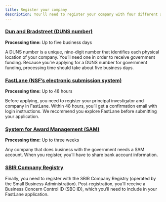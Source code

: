 ```yaml
---
title: Register your company
description: You'll need to register your company with four different systems.
---
```

### [Dun and Bradstreet (DUNS number)](#)
**Processing time:** Up to five business days

A DUNS number is a unique, nine-digit number that identifies each physical location of your company. You’ll need one in order to receive government funding. Because you’re applying for a DUNS number for government funding, processing time should take about five business days.

### [FastLane (NSF’s electronic submission system)](#)
**Processing time:** Up to 48 hours

Before applying, you need to register your principal investigator and company in FastLane. Within 48 hours, you’ll get a confirmation email with login instructions. We recommend you explore FastLane before submitting your application.


### [System for Award Management (SAM)](#)
**Processing time:** Up to three weeks

Any company that does business with the government needs a SAM account. When you register, you’ll have to share bank account information.

### [SBIR Company Registry](#)
Finally, you need to register with the SBIR Company Registry (operated by the Small Business Administration). Post-registration, you’ll receive a Business Concern Control ID (SBC ID), which you’ll need to include in your FastLane application.
